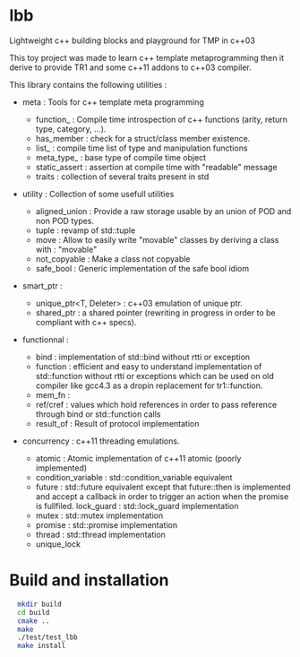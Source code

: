 # lbb
Lightweight c++ building blocks and playground for TMP in c++03

This toy project was made to learn c++ template metaprogramming then it derive to provide 
TR1 and some c++11 addons to c++03 compiler. 

This library contains the following utilities : 

- meta : Tools for c++ template meta programming
  - function_ : Compile time introspection of c++ functions (arity, return type, category, ...).
  - has_member : check for a struct/class member existence.
  - list_ : compile time list of type and manipulation functions 
  - meta_type_ : base type of compile time object
  - static_assert : assertion at compile time with "readable" message
  - traits : collection of several traits present in std 

- utility : Collection of some usefull utilities
  - aligned_union : Provide a raw storage usable by an union of POD and non POD types.
  - tuple : revamp of std::tuple
  - move : Allow to easily write "movable" classes by deriving a class with : "movable<MyMovableClass>"
  - not_copyable : Make a class not copyable
  - safe_bool : Generic implementation of the safe bool idiom

- smart_ptr : 
  - unique_ptr<T, Deleter> : c++03 emulation of unique ptr.
  - shared_ptr<T> : a shared pointer (rewriting in progress in order to be compliant with c++ specs).

- functionnal : 
  - bind : implementation of std::bind without rtti or exception
  - function : efficient and easy to understand implementation of std::function without rtti or exceptions
  which can be used on old compiler like gcc4.3 as a dropin replacement for tr1::function.
  - mem_fn : 
  - ref/cref : values which hold references in order to pass reference through bind or std::function calls 
  - result_of : Result of protocol implementation

- concurrency : c++11 threading emulations. 
  - atomic : Atomic implementation of c++11 atomic (poorly implemented)
  - condition_variable : std::condition_variable equivalent
  - future : std::future equivalent except that future::then is implemented and accept a callback in order 
  to trigger an action when the promise is fullfiled.
  lock_guard : std::lock_guard implementation
  - mutex : std::mutex implementation
  - promise : std::promise implementation
  - thread : std::thread implementation
  - unique_lock
  
  
# Build and installation 

```bash
  mkdir build
  cd build
  cmake ..
  make 
  ./test/test_lbb
  make install
```  


